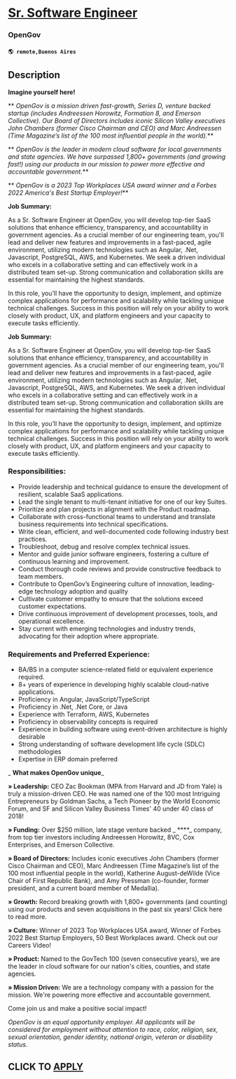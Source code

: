 # [Sr. Software Engineer](https://www.remotewlb.com/apply/sr-software-engineer-135626)  
### OpenGov  
#### `🌎 remote,Buenos Aires`  

## Description

 **Imagine yourself here!**

  

 ** _OpenGov is a mission driven fast-growth, Series D, venture backed startup (includes Andreessen Horowitz, Formation 8, and Emerson Collective). Our Board of Directors includes iconic Silicon Valley executives John Chambers (former Cisco Chairman and CEO) and Marc Andreessen (Time Magazine’s list of the 100 most influential people in the world)._**

  

 ** _OpenGov is the leader in modern cloud software for local governments and state agencies. We have surpassed 1,800+ governments (and growing fast!) using our products in our mission to power more effective and accountable government._**

  

 ** _OpenGov is a 2023 Top Workplaces USA award winner and a Forbes 2022 America's Best Startup Employer!_**

  

 **Job Summary:**

  

As a Sr. Software Engineer at OpenGov, you will develop top-tier SaaS solutions that enhance efficiency, transparency, and accountability in government agencies. As a crucial member of our engineering team, you'll lead and deliver new features and improvements in a fast-paced, agile environment, utilizing modern technologies such as Angular, .Net, Javascript, PostgreSQL, AWS, and Kubernetes. We seek a driven individual who excels in a collaborative setting and can effectively work in a distributed team set-up. Strong communication and collaboration skills are essential for maintaining the highest standards.

  

In this role, you’ll have the opportunity to design, implement, and optimize complex applications for performance and scalability while tackling unique technical challenges. Success in this position will rely on your ability to work closely with product, UX, and platform engineers and your capacity to execute tasks efficiently.

  

 **Job Summary:**

  

As a Sr. Software Engineer at OpenGov, you will develop top-tier SaaS solutions that enhance efficiency, transparency, and accountability in government agencies. As a crucial member of our engineering team, you'll lead and deliver new features and improvements in a fast-paced, agile environment, utilizing modern technologies such as Angular, .Net, Javascript, PostgreSQL, AWS, and Kubernetes. We seek a driven individual who excels in a collaborative setting and can effectively work in a distributed team set-up. Strong communication and collaboration skills are essential for maintaining the highest standards.

  

In this role, you’ll have the opportunity to design, implement, and optimize complex applications for performance and scalability while tackling unique technical challenges. Success in this position will rely on your ability to work closely with product, UX, and platform engineers and your capacity to execute tasks efficiently.

  

### Responsibilities:

* Provide leadership and technical guidance to ensure the development of resilient, scalable SaaS applications.
* Lead the single tenant to multi-tenant initiative for one of our key Suites.
* Prioritize and plan projects in alignment with the Product roadmap.
* Collaborate with cross-functional teams to understand and translate business requirements into technical specifications.
* Write clean, efficient, and well-documented code following industry best practices.
* Troubleshoot, debug and resolve complex technical issues.
* Mentor and guide junior software engineers, fostering a culture of continuous learning and improvement.
* Conduct thorough code reviews and provide constructive feedback to team members.
* Contribute to OpenGov’s Engineering culture of innovation, leading-edge technology adoption and quality
* Cultivate customer empathy to ensure that the solutions exceed customer expectations.
* Drive continuous improvement of development processes, tools, and operational excellence.
* Stay current with emerging technologies and industry trends, advocating for their adoption where appropriate.

  

### Requirements and Preferred Experience:

* BA/BS in a computer science-related field or equivalent experience required.
* 8+ years of experience in developing highly scalable cloud-native applications.
* Proficiency in Angular, JavaScript/TypeScript 
* Proficiency in .Net, .Net Core, or Java
* Experience with Terraform, AWS, Kubernetes
* Proficiency in observability concepts is required
* Experience in building software using event-driven architecture is highly desirable
* Strong understanding of software development life cycle (SDLC) methodologies
* Expertise in ERP domain preferred

  

 _ **What makes OpenGov unique**_

  

 **» Leadership:** CEO Zac Bookman (MPA from Harvard and JD from Yale) is truly a mission-driven CEO. He was named one of the 100 most Intriguing Entrepreneurs by Goldman Sachs, a Tech Pioneer by the World Economic Forum, and SF and Silicon Valley Business Times' 40 under 40 class of 2018!

  

 **» Funding:** Over $250 million, late stage venture backed _ ****_ company, from top tier investors including Andreessen Horowitz, 8VC, Cox Enterprises, and Emerson Collective.

  

 **» Board of Directors:** Includes iconic executives John Chambers (former Cisco Chairman and CEO), Marc Andreessen (Time Magazine’s list of the 100 most influential people in the world), Katherine August-deWilde (Vice Chair of First Republic Bank), and Amy Pressman (co-founder, former president, and a current board member of Medallia).

  

 **» Growth:** Record breaking growth with 1,800+ governments (and counting) using our products and seven acquisitions in the past six years! Click here to read more.

  

**» Culture:** Winner of 2023 Top Workplaces USA award, Winner of Forbes 2022 Best Startup Employers, 50 Best Workplaces award. Check out our Careers Video!

  

 **» Product:** Named to the GovTech 100 (seven consecutive years), we are the leader in cloud software for our nation's cities, counties, and state agencies.

  

**» Mission Driven:** We are a technology company with a passion for the mission. We're powering more effective and accountable government.

  

Come join us and make a positive social impact!

  

  

 _OpenGov is an equal opportunity employer. All applicants will be considered for employment without attention to race, color, religion, sex, sexual orientation, gender identity, national origin, veteran or disability status._

  
## CLICK TO [APPLY](https://www.remotewlb.com/apply/sr-software-engineer-135626)

